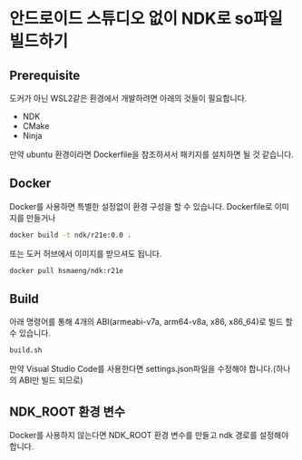 # 안드로이드 스튜디오 없이 NDK로 so파일 빌드하기

## Prerequisite
도커가 아닌 WSL2같은 환경에서 개발하려면 아래의 것들이 필요합니다.
- NDK
- CMake
- Ninja

만약 ubuntu 환경이라면 Dockerfile을 참조하셔서 패키지를 설치하면 될 것 같습니다.

## Docker
Docker를 사용하면 특별한 설정없이 환경 구성을 할 수 있습니다. Dockerfile로 이미지를 만들거나
```bash
docker build -t ndk/r21e:0.0 .
```
또는 도커 허브에서 이미지를 받으셔도 됩니다.
```bash
docker pull hsmaeng/ndk:r21e
```


## Build
아래 명령어를 통해 4개의 ABI(armeabi-v7a, arm64-v8a, x86, x86_64)로 빌드 할 수 있습니다.
```bash
build.sh
```
만약 Visual Studio Code를 사용한다면 settings.json파일을 수정해야 합니다.(하나의 ABI만 빌드 되므로)


## NDK_ROOT 환경 변수
Docker를 사용하지 않는다면 NDK_ROOT 환경 변수를 만들고 ndk 경로를 설정해야 합니다.
